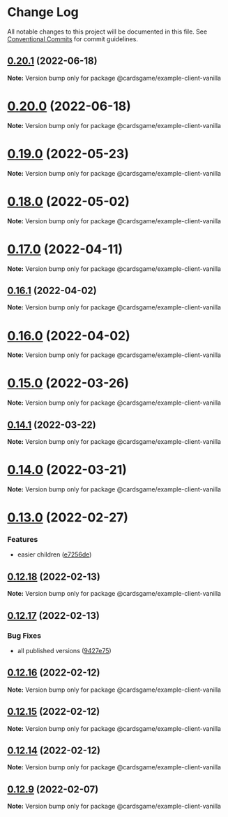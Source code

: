 # Change Log

All notable changes to this project will be documented in this file.
See [Conventional Commits](https://conventionalcommits.org) for commit guidelines.

## [0.20.1](https://github.com/Zielak/cardsGame/compare/v0.20.0...v0.20.1) (2022-06-18)

**Note:** Version bump only for package @cardsgame/example-client-vanilla





# [0.20.0](https://github.com/Zielak/cardsGame/compare/v0.19.3...v0.20.0) (2022-06-18)

**Note:** Version bump only for package @cardsgame/example-client-vanilla





# [0.19.0](https://github.com/Zielak/cardsGame/compare/v0.18.2...v0.19.0) (2022-05-23)

**Note:** Version bump only for package @cardsgame/example-client-vanilla





# [0.18.0](https://github.com/Zielak/cardsGame/compare/v0.17.1...v0.18.0) (2022-05-02)

**Note:** Version bump only for package @cardsgame/example-client-vanilla





# [0.17.0](https://github.com/Zielak/cardsGame/compare/v0.16.1...v0.17.0) (2022-04-11)

**Note:** Version bump only for package @cardsgame/example-client-vanilla





## [0.16.1](https://github.com/Zielak/cardsGame/compare/v0.16.0...v0.16.1) (2022-04-02)

**Note:** Version bump only for package @cardsgame/example-client-vanilla





# [0.16.0](https://github.com/Zielak/cardsGame/compare/v0.15.0...v0.16.0) (2022-04-02)

**Note:** Version bump only for package @cardsgame/example-client-vanilla





# [0.15.0](https://github.com/Zielak/cardsGame/compare/v0.14.1...v0.15.0) (2022-03-26)

**Note:** Version bump only for package @cardsgame/example-client-vanilla





## [0.14.1](https://github.com/Zielak/cardsGame/compare/v0.14.0...v0.14.1) (2022-03-22)

**Note:** Version bump only for package @cardsgame/example-client-vanilla





# [0.14.0](https://github.com/Zielak/cardsGame/compare/v0.13.1...v0.14.0) (2022-03-21)

**Note:** Version bump only for package @cardsgame/example-client-vanilla





# [0.13.0](https://github.com/Zielak/cardsGame/compare/v0.12.18...v0.13.0) (2022-02-27)


### Features

* easier children ([e7256de](https://github.com/Zielak/cardsGame/commit/e7256de03bed45434f6f50029652cee9b397696a))





## [0.12.18](https://github.com/Zielak/cardsGame/compare/v0.12.17...v0.12.18) (2022-02-13)

**Note:** Version bump only for package @cardsgame/example-client-vanilla





## [0.12.17](https://github.com/Zielak/cardsGame/compare/v0.12.16...v0.12.17) (2022-02-13)


### Bug Fixes

* all published versions ([9427e75](https://github.com/Zielak/cardsGame/commit/9427e7530dfd0131eca35e2683f19ca720486d25))





## [0.12.16](https://github.com/Zielak/cardsGame/compare/v0.12.15...v0.12.16) (2022-02-12)

**Note:** Version bump only for package @cardsgame/example-client-vanilla





## [0.12.15](https://github.com/Zielak/cardsGame/compare/v0.12.14...v0.12.15) (2022-02-12)

**Note:** Version bump only for package @cardsgame/example-client-vanilla





## [0.12.14](https://github.com/Zielak/cardsGame/compare/v0.12.9...v0.12.14) (2022-02-12)

**Note:** Version bump only for package @cardsgame/example-client-vanilla





## [0.12.9](https://github.com/Zielak/cardsGame/compare/v0.12.7...v0.12.9) (2022-02-07)

**Note:** Version bump only for package @cardsgame/example-client-vanilla
